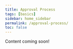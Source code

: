 ```yaml
---
title: Approval Process
tags: [basics]
sidebar: home_sidebar
permalink: /approval-process/
toc: false
---
```


Content coming soon!
